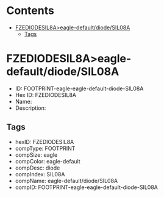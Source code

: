 



Contents
========

* [FZEDIODESIL8A>eagle-default/diode/SIL08A](#fzediodesil8aeagle-defaultdiodesil08a)
	* [Tags](#tags)

# FZEDIODESIL8A>eagle-default/diode/SIL08A

- ID: FOOTPRINT-eagle-eagle-default-diode-SIL08A
- Hex ID: FZEDIODESIL8A
- Name: 
- Description: 

## Tags

- hexID: FZEDIODESIL8A
- oompType: FOOTPRINT
- oompSize: eagle
- oompColor: eagle-default
- oompDesc: diode
- oompIndex: SIL08A
- oompName: eagle-default/diode/SIL08A
- oompID: FOOTPRINT-eagle-eagle-default-diode-SIL08A
